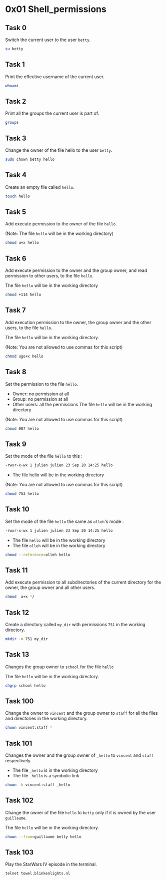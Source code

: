 # 0x01 Shell_permissions

## Task 0
Switch the current user to the user `betty`.
```bash
su betty
```
## Task 1 
Print the effective username of the current user.
```bash
whoami
```
## Task 2
Print all the groups the current user is part of.
```bash
groups
```
## Task 3
Change the owner of the file hello to the user `betty`.
```bash
sudo chown betty hello
```
## Task 4
Create an empty file called `hello`.
```bash
touch hello
```

## Task 5
Add execute permission to the owner of the file `hello`.

(Note: The file `hello` will be in the working directory)
```bash
chmod u+x hello
```
## Task 6
Add execute permission to the owner and the group owner, and read permission to other users, to the file `hello`.

The file `hello` will be in the working directory
```bash
chmod +114 hello
```
## Task 7
Add execution permission to the owner, the group owner and the other users, to the file `hello`.

The file `hello` will be in the working directory.

(Note: You are not allowed to use commas for this script)
```bash
chmod ugo+x hello
```
## Task 8
Set the permission to the file `hello`.

* Owner: no permission at all
* Group: no permission at all
* Other users: all the permissions
The file `hello` will be in the working directory

(Note: You are not allowed to use commas for this script)
```bash
chmod 007 hello
```
## Task 9
Set the mode of the file `hello` to this :
```bash
-rwxr-x-wx 1 julien julien 23 Sep 20 14:25 hello
```
* The file hello will be in the working directory

(Note: You are not allowed to use commas for this script)
```bash
chmod 753 hello
```
## Task 10
Set the mode of the file `hello` the same as `olleh`'s mode :
```bash
-rwxr-x-wx 1 julien julien 23 Sep 20 14:25 hello
```
* The file `hello` will be in the working directory
* The file `olleh` will be in the working directory
```bash
chmod --reference=olleh hello
```
## Task 11
Add execute permission to all subdirectories of the current directory for the owner, the group owner and all other users.
```bash
chmod  a+x */
```
## Task 12
Create a directory called `my_dir` with permissions `751` in the working directory.
```bash
mkdir -m 751 my_dir
```
## Task 13
Changes the group owner to `school` for the file `hello`

The file `hello` will be in the working directory.
```bash
chgrp school hello
```
## Task 100
Change the owner to `vincent` and the group owner to `staff` for all the files and directories in the working directory.
```bash
chown vincent:staff *
```
## Task 101
Changes the owner and the group owner of `_hello` to `vincent` and `staff` respectively.

* The file `_hello` is in the working directory
* The file `_hello` is a symbolic link
```bash
chown -h vincent:staff _hello
```
## Task 102
Change the owner of the file `hello` to `betty` only if it is owned by the user `guillaume`.

The file `hello` will be in the working directory.
```bash
chown --from=guillaume betty hello
```
## Task 103
Play the StarWars IV episode in the terminal.
```bash
telnet towel.blinkenlights.nl
```
